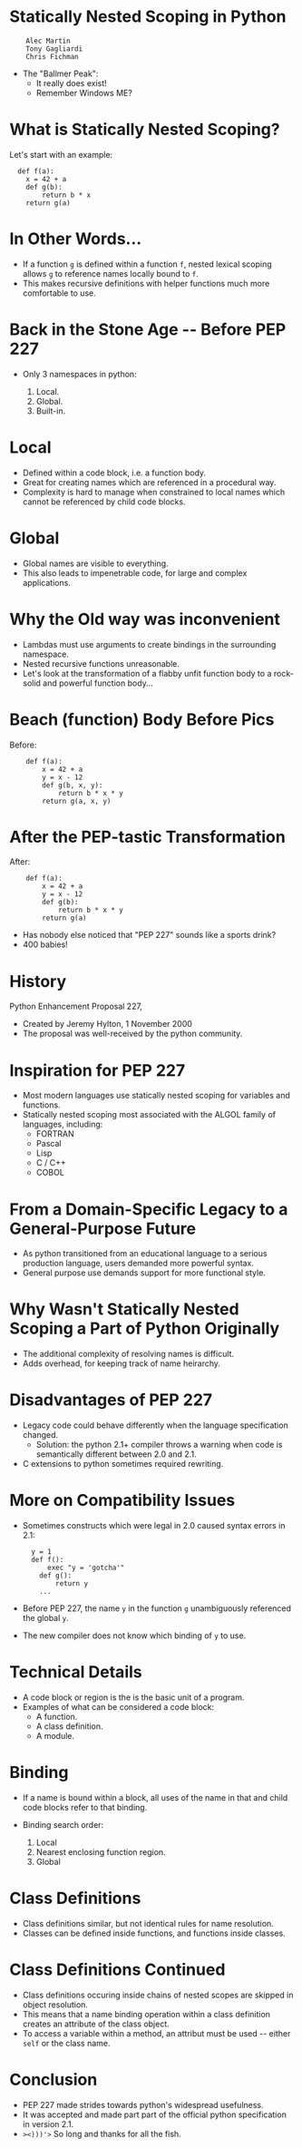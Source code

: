 # Statically Nested Scoping in Python #

		Alec Martin
		Tony Gagliardi
		Chris Fichman

- The "Ballmer Peak":
	- It really does exist!
	- Remember Windows ME?

# What is Statically Nested Scoping? #

Let's start with an example:

	  def f(a):
	  	x = 42 + a
	  	def g(b):
	  		return b * x
	  	return g(a)

# In Other Words... #

- If a function `g` is defined within a function `f`, nested lexical scoping allows `g` to reference names locally bound to `f`.
- This makes recursive definitions with helper functions much more comfortable to use.


# Back in the Stone Age -- Before PEP 227 #

- Only 3 namespaces in python:

	1. Local.
	2. Global.
	3. Built-in.


# Local #

- Defined within a code block, i.e. a function body.
- Great for creating names which are referenced in a procedural way.
- Complexity is hard to manage when constrained to local names which cannot be referenced by child code blocks.

# Global #

- Global names are visible to everything.
- This also leads to impenetrable code, for large and complex applications.

# Why the Old way was inconvenient #

- Lambdas must use arguments to create bindings in the surrounding namespace.
- Nested recursive functions unreasonable.
- Let's look at the transformation of a flabby unfit function body to a rock-solid and powerful function body...

# Beach (function) Body Before Pics #

Before:

		def f(a):
			x = 42 + a
			y = x - 12
			def g(b, x, y):
				return b * x * y
			return g(a, x, y)

# After the PEP-tastic Transformation #

After:

		def f(a):
			x = 42 + a
			y = x - 12
			def g(b):
				return b * x * y
			return g(a)

- Has nobody else noticed that "PEP 227" sounds like a sports drink?
- 400 babies!

# History #

Python Enhancement Proposal 227,
- Created by Jeremy Hylton, 1 November 2000
- The proposal was well-received by the python community.


# Inspiration for PEP 227 #

- Most modern languages use statically nested scoping for variables and functions.
- Statically nested scoping most associated with the ALGOL family of languages, including:
	- FORTRAN
	- Pascal
	- Lisp
	- C / C++
	- COBOL

# From a Domain-Specific Legacy to a General-Purpose Future #

- As python transitioned from an educational language to a serious production language, users demanded more powerful syntax.
- General purpose use demands support for more functional style.

# Why Wasn't Statically Nested Scoping a Part of Python Originally #

- The additional complexity of resolving names is difficult.
- Adds overhead, for keeping track of name heirarchy.


# Disadvantages of PEP 227 #

- Legacy code could behave differently when the language specification changed.
	- Solution: the python 2.1+ compiler throws a warning when code is semantically different between 2.0 and 2.1.
- C extensions to python sometimes required rewriting.

# More on Compatibility Issues #

- Sometimes constructs which were legal in 2.0 caused syntax errors in 2.1:

		y = 1
		def f():
			exec "y = 'gotcha'"
		  def g():
		      return y
		  ...

- Before PEP 227, the name `y` in the function `g` unambiguously referenced the global `y`.
- The new compiler does not know which binding of `y` to use.

# Technical Details #

- A code block or region is the is the basic unit of a program.
- Examples of what can be considered a code block:
	- A function.
	- A class definition.
	- A module.

# Binding #

- If a name is bound within a block, all uses of the name in that and child code blocks refer to that binding.

- Binding search order:
	1. Local
	2. Nearest enclosing function region.
	3. Global

# Class Definitions #

- Class definitions similar, but not identical rules for name resolution.
- Classes can be defined inside functions, and functions inside classes.

# Class Definitions Continued #

- Class definitions occuring inside chains of nested scopes are skipped in object resolution.
- This means that a name binding operation within a class definition creates an attribute of the class object.
- To access a variable within a method, an attribut must be used --  either `self` or the class name.

# Conclusion #
- PEP 227 made strides towards python's widespread usefulness.
- It was accepted and made part part of the official python specification in version 2.1.
- `><)))'>` So long and thanks for all the fish.
